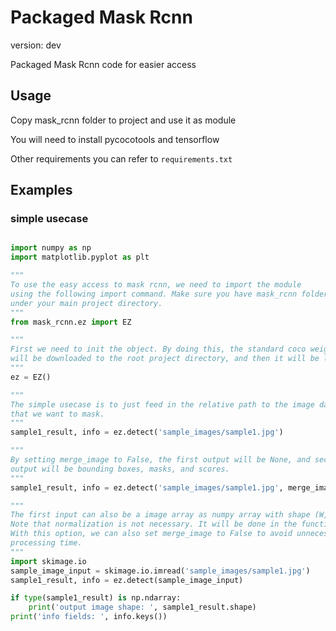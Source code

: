 # Packaged Mask Rcnn

version: dev

Packaged Mask Rcnn code for easier access

## Usage

Copy mask_rcnn folder to project and use it as module

You will need to install pycocotools and tensorflow

Other requirements you can refer to `requirements.txt`

## Examples

### simple usecase

```python

import numpy as np
import matplotlib.pyplot as plt

"""
To use the easy access to mask rcnn, we need to import the module
using the following import command. Make sure you have mask_rcnn folder
under your main project directory.
"""
from mask_rcnn.ez import EZ

"""
First we need to init the object. By doing this, the standard coco weights
will be downloaded to the root project directory, and then it will be loaded.
"""
ez = EZ()

"""
The simple usecase is to just feed in the relative path to the image data
that we want to mask.
"""
sample1_result, info = ez.detect('sample_images/sample1.jpg')

"""
By setting merge_image to False, the first output will be None, and second
output will be bounding boxes, masks, and scores.
"""
sample1_result, info = ez.detect('sample_images/sample1.jpg', merge_image=False)

"""
The first input can also be a image array as numpy array with shape (W, H, 3)
Note that normalization is not necessary. It will be done in the function.
With this option, we can also set merge_image to False to avoid unnecessary
processing time.
"""
import skimage.io
sample_image_input = skimage.io.imread('sample_images/sample1.jpg')
sample1_result, info = ez.detect(sample_image_input)

if type(sample1_result) is np.ndarray:
    print('output image shape: ', sample1_result.shape)
print('info fields: ', info.keys())
```

